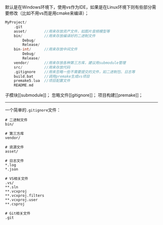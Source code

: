 默认是在Windows环境下，使用vs作为IDE，如果是在Linux环境下则有些部分需要修改（比如不用vs而是用cmake来编译）；

```cpp
MyProject/
	.git
	asset/        //用来存放资产文件，如图片音频模型等
	bin/          //用来存放编译好的二进制文件
		Debug/
		Release/
	bin-int/      //用来存放中间文件
		Debug/
		Release/
	vendor/       //用来存放各种第三方库，建议用submodule管理
	src/          //用来存放代码
	.gitignore    //用来忽略一些不需要提交的文件，如二进制包、日志等
	build.bat     //调用premake生成vs项目
	premake5.lua  //项目配置文件
	README.md
```

子模块[[submodule]]；
忽略文件[[gitignore]]；
项目构建[[premake]]；

---

一个简单的`.gitignore`文件：

```gitignore
# 二进制文件
bin/

# 第三方库
vendor/

# 资源文件
asset/

# 日志文件
*.log
*.json

# VS相关文件
.vs/
**.sln
**.vcxproj
**.vcxproj.filters
**.vcxproj.user
**.csproj

# Git相关文件
.git
```

